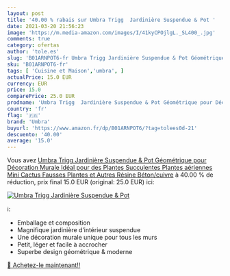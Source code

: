 ```yaml
---
layout: post
title: '40.00 % rabais sur Umbra Trigg  Jardinière Suspendue & Pot '
date: 2021-03-20 21:56:23
image: 'https://m.media-amazon.com/images/I/41kyCPOjlgL._SL400_.jpg'
comments: true
category: ofertas
author: 'tole.es'
slug: 'B01ARNPOT6-fr Umbra Trigg Jardinière Suspendue & Pot Géométrique pour...'
sku: 'B01ARNPOT6-fr'
tags: [ 'Cuisine et Maison','umbra', ]
actualPrice: 15.0 EUR
currency: EUR
price: 15.0
comparePrice: 25.0 EUR
prodname: 'Umbra Trigg  Jardinière Suspendue & Pot Géométrique pour Décoration Murale Idéal pour des Plantes Succulentes  Plantes aériennes  Mini Cactus  Fausses Plantes et Autres  Résine Béton/cuivre'
country: 'fr'
flag: '🇫🇷'
brand: 'Umbra'
buyurl: 'https://www.amazon.fr/dp/B01ARNPOT6/?tag=tolees0d-21'
descuento: '40.00'
average: '15.0'
---
```


Vous avez [Umbra Trigg  Jardinière Suspendue & Pot Géométrique pour Décoration Murale Idéal pour des Plantes Succulentes  Plantes aériennes  Mini Cactus  Fausses Plantes et Autres  Résine Béton/cuivre](https://www.amazon.fr/dp/B01ARNPOT6/?tag=tolees0d-21)  à  40.00 % de réduction, prix final  15.0 EUR (original: 25.0 EUR) ici:

[![Umbra Trigg  Jardinière Suspendue & Pot ](https://m.media-amazon.com/images/I/41kyCPOjlgL._SL400_.jpg)](https://www.amazon.fr/dp/B01ARNPOT6/?tag=tolees0d-21)

ℹ️:

- Emballage et composition
- Magnifique jardinière d’intérieur suspendue
- Une décoration murale unique pour tous les murs
- Petit, léger et facile à accrocher
- Superbe design géométrique & moderne

[🛒 Achetez-le maintenant!!](https://www.amazon.fr/dp/B01ARNPOT6/?tag=tolees0d-21)
